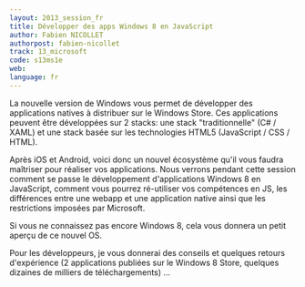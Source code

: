 ```yaml
---
layout: 2013_session_fr
title: Développer des apps Windows 8 en JavaScript
author: Fabien NICOLLET
authorpost: fabien-nicollet
track: 13_microsoft
code: s13ms1e
web: 
language: fr
---
```


La nouvelle version de Windows vous permet de développer des applications natives à distribuer sur le Windows Store. Ces applications peuvent être développées sur 2 stacks: une stack "traditionnelle" (C# / XAML) et une stack basée sur les technologies HTML5 (JavaScript / CSS / HTML).

Après iOS et Android, voici donc un nouvel écosystème qu'il vous faudra maîtriser pour réaliser vos applications. Nous verrons pendant cette session comment se passe le développement d'applications Windows 8 en JavaScript, comment vous pourrez ré-utiliser vos compétences en JS, les différences entre une webapp et une application native ainsi que les restrictions imposées par Microsoft.

Si vous ne connaissez pas encore Windows 8, cela vous donnera un petit aperçu de ce nouvel OS.

Pour les développeurs, je vous donnerai des conseils et quelques retours d'expérience (2 applications publiées sur le Windows 8 Store, quelques dizaines de milliers de téléchargements) ...